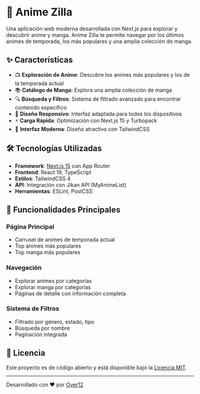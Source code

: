 # 🎌 Anime Zilla

Una aplicación web moderna desarrollada con Next.js para explorar y descubrir anime y manga. Anime Zilla te permite navegar por los últimos animes de temporada, los más populares y una amplia colección de manga.

## ✨ Características

- 📺 **Exploración de Anime**: Descubre los animes más populares y los de la temporada actual
- 📚 **Catálogo de Manga**: Explora una amplia colección de manga
- 🔍 **Búsqueda y Filtros**: Sistema de filtrado avanzado para encontrar contenido específico
- 📱 **Diseño Responsivo**: Interfaz adaptada para todos los dispositivos
- ⚡ **Carga Rápida**: Optimización con Next.js 15 y Turbopack
- 🎨 **Interfaz Moderna**: Diseño atractivo con TailwindCSS

## 🛠️ Tecnologías Utilizadas

- **Framework**: [Next.js 15](https://nextjs.org) con App Router
- **Frontend**: React 19, TypeScript
- **Estilos**: TailwindCSS 4
- **API**: Integración con Jikan API (MyAnimeList)
- **Herramientas**: ESLint, PostCSS

## 🌟 Funcionalidades Principales

### Página Principal
- Carrusel de animes de temporada actual
- Top animes más populares
- Top manga más populares

### Navegación
- Explorar animes por categorías
- Explorar manga por categorías
- Páginas de detalle con información completa

### Sistema de Filtros
- Filtrado por género, estado, tipo
- Búsqueda por nombre
- Paginación integrada

## 📄 Licencia

Este proyecto es de código abierto y está disponible bajo la [Licencia MIT](LICENSE).

---

Desarrollado con ❤️ por [Over12](https://github.com/Over12)
